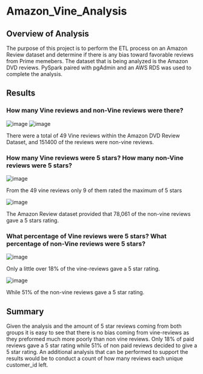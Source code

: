 # Amazon_Vine_Analysis

## Overview of Analysis
The purpose of this project is to perform the ETL process on an Amazon Review dataset and determine if there is any bias toward favorable reviews from Prime memebers. The dataset that is being analyzed is the Amazon DVD reviews. PySpark paired with pgAdmin and an AWS RDS was used to complete the analysis.

## Results

### How many Vine reviews and non-Vine reviews were there?
![image](https://user-images.githubusercontent.com/85451089/137016086-692afd0c-a53e-4c14-816d-21cb8eee3902.png)
![image](https://user-images.githubusercontent.com/85451089/137016398-16fe00fc-07f5-423b-a735-050513d1f9a4.png)

There were a total of 49 Vine reviews within the Amazon DVD Review Dataset, and 151400 of the reviews were non-vine reviews.

### How many Vine reviews were 5 stars? How many non-Vine reviews were 5 stars?
![image](https://user-images.githubusercontent.com/85451089/137016706-8d19d4e5-b0bb-4678-9d4b-7433d178a056.png)

From the 49 vine reviews only 9 of them rated the maximum of 5 stars

![image](https://user-images.githubusercontent.com/85451089/137016771-721a485a-822f-40de-9e55-673e132a7ebf.png)

The Amazon Review dataset provided that 78,061 of the non-vine reviews gave a 5 stars rating.

### What percentage of Vine reviews were 5 stars? What percentage of non-Vine reviews were 5 stars?
![image](https://user-images.githubusercontent.com/85451089/137016992-deda5dba-9b0b-4a02-ba88-e9ab904df9db.png)

Only a little over 18% of the vine-reviews gave a 5 star rating.

![image](https://user-images.githubusercontent.com/85451089/137017085-4ae65d28-107b-4ecc-a16e-1d8e12163cdd.png)

While 51% of the non-vine reviews gave a 5 star rating.

## Summary
Given the analysis and the amount of 5 star reviews coming from both groups it is easy to see that there is no bias coming from vine-reviews as they preformed much more poorly than non vine reviews. Only 18% of paid reviews gave a 5 star rating while 51% of non paid reviews decided to give a 5 star rating. An additional analysis that can be performed to support the results would be to conduct a count of how many reviews each unique customer_id left. 
